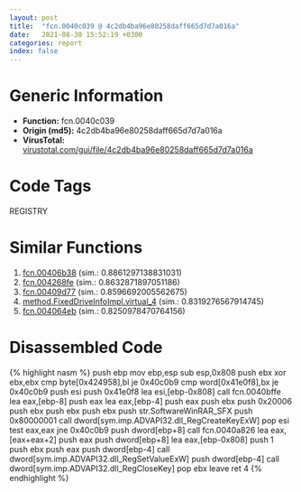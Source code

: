 ```yaml
---
layout: post
title:  "fcn.0040c039 @ 4c2db4ba96e80258daff665d7d7a016a"
date:   2021-08-30 15:52:19 +0300
categories: report
index: false
---
```


# Generic Information
- **Function:** fcn.0040c039
- **Origin (md5):** 4c2db4ba96e80258daff665d7d7a016a
- **VirusTotal:** [virustotal.com/gui/file/4c2db4ba96e80258daff665d7d7a016a][virustotal_ref]

# Code Tags
<span class="tag" id="REGISTRY">REGISTRY</span>


# Similar Functions

1. [fcn.00406b38][similar_1_ref] (sim.: 0.8861297138831031)
2. [fcn.004268fe][similar_2_ref] (sim.: 0.8632871897051186)
3. [fcn.00409d77][similar_3_ref] (sim.: 0.8596692005562675)
4. [method.FixedDriveInfoImpl.virtual\_4][similar_4_ref] (sim.: 0.8319276567914745)
5. [fcn.004064eb][similar_5_ref] (sim.: 0.8250978470764156)


# Disassembled Code

{% highlight nasm %}
push ebp
mov ebp,esp
sub esp,0x808
push ebx
xor ebx,ebx
cmp byte[0x424958],bl
je 0x40c0b9
cmp word[0x41e0f8],bx
je 0x40c0b9
push esi
push 0x41e0f8
lea esi,[ebp-0x808]
call fcn.0040bffe
lea eax,[ebp-8]
push eax
lea eax,[ebp-4]
push eax
push ebx
push 0x20006
push ebx
push ebx
push ebx
push str.SoftwareWinRAR_SFX
push 0x80000001
call dword[sym.imp.ADVAPI32.dll_RegCreateKeyExW]
pop esi
test eax,eax
jne 0x40c0b9
push dword[ebp+8]
call fcn.0040a826
lea eax,[eax+eax+2]
push eax
push dword[ebp+8]
lea eax,[ebp-0x808]
push 1
push ebx
push eax
push dword[ebp-4]
call dword[sym.imp.ADVAPI32.dll_RegSetValueExW]
push dword[ebp-4]
call dword[sym.imp.ADVAPI32.dll_RegCloseKey]
pop ebx
leave
ret 4
{% endhighlight %}


[similar_1_ref]: /report/fcn.00406b38@73677cb40830e94fbfb5483ff33e40b9
[similar_2_ref]: /report/fcn.004268fe@418e0921f3a9bd4f5bc0dcc59623b5a1
[similar_3_ref]: /report/fcn.00409d77@4bd33f73402d0d03c0318f793884eb34
[similar_4_ref]: /report/method.FixedDriveInfoImpl.virtual_4@ba5ec83721de3ca10b3c9583f3b2c6a1
[similar_5_ref]: /report/fcn.004064eb@73677cb40830e94fbfb5483ff33e40b9
[virustotal_ref]: https://www.virustotal.com/gui/file/4c2db4ba96e80258daff665d7d7a016a